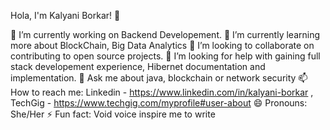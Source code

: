 Hola, I'm Kalyani Borkar! 👋


🔭 I’m currently working on Backend Developement.
🌱 I’m currently learning more about BlockChain, Big Data Analytics
👯 I’m looking to collaborate on contributing to open source projects.
🤔 I’m looking for help with gaining full stack developement experience, Hibernet documentation and implementation.
💬 Ask me about java, blockchain or network security
📫 How to reach me: Linkedin - https://www.linkedin.com/in/kalyani-borkar  , TechGig - https://www.techgig.com/myprofile#user-about 
😄 Pronouns: She/Her
⚡ Fun fact: Void voice inspire me to write
